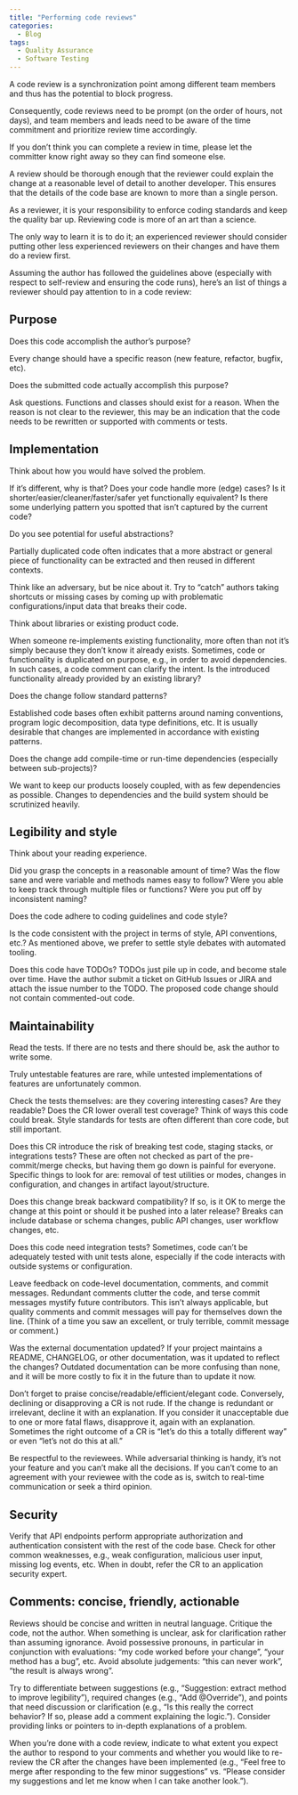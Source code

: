 ```yaml
---
title: "Performing code reviews"
categories:
  - Blog
tags:
  - Quality Assurance
  - Software Testing
---
```



A code review is a synchronization point among different team members and thus has the potential to block progress.

Consequently, code reviews need to be prompt (on the order of hours, not days), and team members and leads need to be aware of the time commitment and prioritize review time accordingly.

If you don’t think you can complete a review in time, please let the committer know right away so they can find someone else.

A review should be thorough enough that the reviewer could explain the change at a reasonable level of detail to another developer. This ensures that the details of the code base are known to more than a single person.

As a reviewer, it is your responsibility to enforce coding standards and keep the quality bar up. Reviewing code is more of an art than a science. 

The only way to learn it is to do it; an experienced reviewer should consider putting other less experienced reviewers on their changes and have them do a review first. 

Assuming the author has followed the guidelines above (especially with respect to self-review and ensuring the code runs), here’s an list of things a reviewer should pay attention to in a code review:


<h2>Purpose</h2>

Does this code accomplish the author’s purpose? 

Every change should have a specific reason (new feature, refactor, bugfix, etc). 

Does the submitted code actually accomplish this purpose?

Ask questions. Functions and classes should exist for a reason. When the reason is not clear to the reviewer, this may be an indication that the code needs to be rewritten or supported with comments or tests.

<h2>Implementation</h2>

Think about how you would have solved the problem.

If it’s different, why is that? Does your code handle more (edge) cases? Is it shorter/easier/cleaner/faster/safer yet functionally equivalent? Is there some underlying pattern you spotted that isn’t captured by the current code?

Do you see potential for useful abstractions? 

Partially duplicated code often indicates that a more abstract or general piece of functionality can be extracted and then reused in different contexts.

Think like an adversary, but be nice about it. Try to “catch” authors taking shortcuts or missing cases by coming up with problematic configurations/input data that breaks their code.

Think about libraries or existing product code. 

When someone re-implements existing functionality, more often than not it’s simply because they don’t know it already exists. Sometimes, code or functionality is duplicated on purpose, e.g., in order to avoid dependencies. In such cases, a code comment can clarify the intent. Is the introduced functionality already provided by an existing library?

Does the change follow standard patterns? 

Established code bases often exhibit patterns around naming conventions, program logic decomposition, data type definitions, etc. It is usually desirable that changes are implemented in accordance with existing patterns.

Does the change add compile-time or run-time dependencies (especially between sub-projects)?

We want to keep our products loosely coupled, with as few dependencies as possible. Changes to dependencies and the build system should be scrutinized heavily.

<h2>Legibility and style</h2>

Think about your reading experience. 

Did you grasp the concepts in a reasonable amount of time? Was the flow sane and were variable and methods names easy to follow? Were you able to keep track through multiple files or functions? Were you put off by inconsistent naming?

Does the code adhere to coding guidelines and code style? 

Is the code consistent with the project in terms of style, API conventions, etc.? As mentioned above, we prefer to settle style debates with automated tooling.

Does this code have TODOs? TODOs just pile up in code, and become stale over time. Have the author submit a ticket on GitHub Issues or JIRA and attach the issue number to the TODO. The proposed code change should not contain commented-out code.

<h2>Maintainability</h2>

Read the tests. If there are no tests and there should be, ask the author to write some.

Truly untestable features are rare, while untested implementations of features are unfortunately common. 

Check the tests themselves: are they covering interesting cases? Are they readable? Does the CR lower overall test coverage? Think of ways this code could break. Style standards for tests are often different than core code, but still important.

Does this CR introduce the risk of breaking test code, staging stacks, or integrations tests? These are often not checked as part of the pre-commit/merge checks, but having them go down is painful for everyone. Specific things to look for are: removal of test utilities or modes, changes in configuration, and changes in artifact layout/structure.

Does this change break backward compatibility? If so, is it OK to merge the change at this point or should it be pushed into a later release? Breaks can include database or schema changes, public API changes, user workflow changes, etc.

Does this code need integration tests? Sometimes, code can’t be adequately tested with unit tests alone, especially if the code interacts with outside systems or configuration.

Leave feedback on code-level documentation, comments, and commit messages. Redundant comments clutter the code, and terse commit messages mystify future contributors. This isn’t always applicable, but quality comments and commit messages will pay for themselves down the line. (Think of a time you saw an excellent, or truly terrible, commit message or comment.)

Was the external documentation updated? If your project maintains a README, CHANGELOG, or other documentation, was it updated to reflect the changes? Outdated documentation can be more confusing than none, and it will be more costly to fix it in the future than to update it now.

Don’t forget to praise concise/readable/efficient/elegant code. Conversely, declining or disapproving a CR is not rude. If the change is redundant or irrelevant, decline it with an explanation. If you consider it unacceptable due to one or more fatal flaws, disapprove it, again with an explanation. Sometimes the right outcome of a CR is “let’s do this a totally different way” or even “let’s not do this at all.”

Be respectful to the reviewees. While adversarial thinking is handy, it’s not your feature and you can’t make all the decisions. If you can’t come to an agreement with your reviewee with the code as is, switch to real-time communication or seek a third opinion.

<h2>Security</h2>

Verify that API endpoints perform appropriate authorization and authentication consistent with the rest of the code base. Check for other common weaknesses, e.g., weak configuration, malicious user input, missing log events, etc. When in doubt, refer the CR to an application security expert.


<h2>Comments: concise, friendly, actionable</h2>

Reviews should be concise and written in neutral language. Critique the code, not the author. When something is unclear, ask for clarification rather than assuming ignorance. Avoid possessive pronouns, in particular in conjunction with evaluations: “my code worked before your change”, “your method has a bug”, etc. Avoid absolute judgements: “this can never work”, “the result is always wrong”.

Try to differentiate between suggestions (e.g., “Suggestion: extract method to improve legibility”), required changes (e.g., “Add @Override”), and points that need discussion or clarification (e.g., “Is this really the correct behavior? If so, please add a comment explaining the logic.”). Consider providing links or pointers to in-depth explanations of a problem.

When you’re done with a code review, indicate to what extent you expect the author to respond to your comments and whether you would like to re-review the CR after the changes have been implemented (e.g., “Feel free to merge after responding to the few minor suggestions” vs. “Please consider my suggestions and let me know when I can take another look.”).